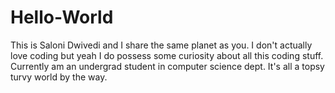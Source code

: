 # Hello-World

This is Saloni Dwivedi and I share the same planet as you.
I don't actually love coding but yeah I do possess some curiosity about all this coding stuff.
Currently am an undergrad student in computer science dept.
It's all a topsy turvy world by the way. 
